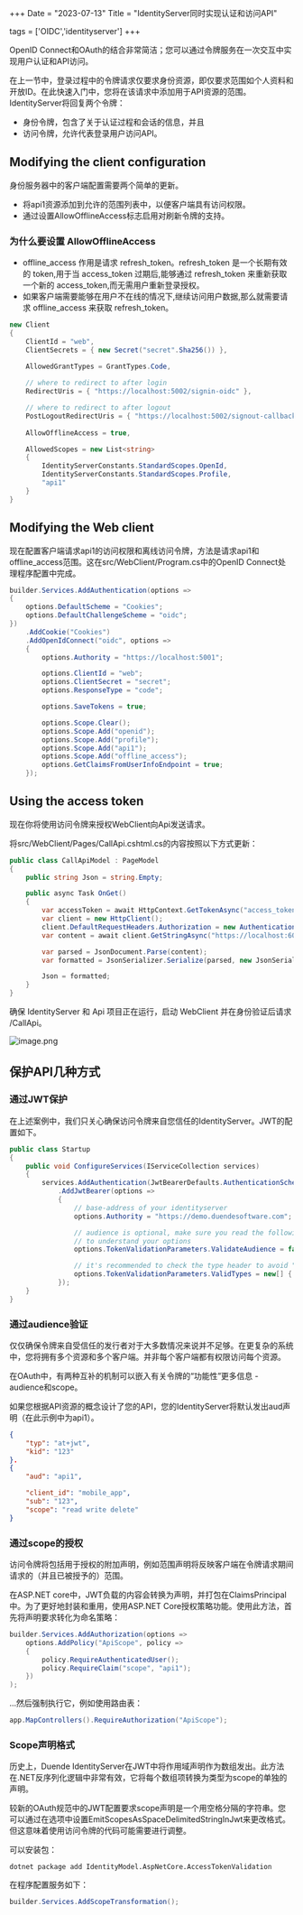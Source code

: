 +++
Date = "2023-07-13"
Title = "IdentityServer同时实现认证和访问API"

tags = ['OIDC','identityserver']
+++

OpenID Connect和OAuth的结合非常简洁；您可以通过令牌服务在一次交互中实现用户认证和API访问。

在上一节中，登录过程中的令牌请求仅要求身份资源，即仅要求范围如个人资料和开放ID。在此快速入门中，您将在该请求中添加用于API资源的范围。IdentityServer将回复两个令牌：
- 身份令牌，包含了关于认证过程和会话的信息，并且
- 访问令牌，允许代表登录用户访问API。

## Modifying the client configuration

身份服务器中的客户端配置需要两个简单的更新。
- 将api1资源添加到允许的范围列表中，以便客户端具有访问权限。
- 通过设置AllowOfflineAccess标志启用对刷新令牌的支持。

### 为什么要设置 AllowOfflineAccess
- offline_access 作用是请求 refresh_token。refresh_token 是一个长期有效的 token,用于当 access_token 过期后,能够通过 refresh_token 来重新获取一个新的 access_token,而无需用户重新登录授权。
- 如果客户端需要能够在用户不在线的情况下,继续访问用户数据,那么就需要请求 offline_access 来获取 refresh_token。

```csharp
new Client
{
    ClientId = "web",
    ClientSecrets = { new Secret("secret".Sha256()) },

    AllowedGrantTypes = GrantTypes.Code,
            
    // where to redirect to after login
    RedirectUris = { "https://localhost:5002/signin-oidc" },

    // where to redirect to after logout
    PostLogoutRedirectUris = { "https://localhost:5002/signout-callback-oidc" },
    
    AllowOfflineAccess = true,

    AllowedScopes = new List<string>
    {
        IdentityServerConstants.StandardScopes.OpenId,
        IdentityServerConstants.StandardScopes.Profile,
        "api1"
    }
}

```


## Modifying the Web client

现在配置客户端请求api1的访问权限和离线访问令牌，方法是请求api1和offline_access范围。这在src/WebClient/Program.cs中的OpenID Connect处理程序配置中完成。

```csharp
builder.Services.AddAuthentication(options =>
{
    options.DefaultScheme = "Cookies";
    options.DefaultChallengeScheme = "oidc";
})
    .AddCookie("Cookies")
    .AddOpenIdConnect("oidc", options =>
    {
        options.Authority = "https://localhost:5001";

        options.ClientId = "web";
        options.ClientSecret = "secret";
        options.ResponseType = "code";

        options.SaveTokens = true;

        options.Scope.Clear();
        options.Scope.Add("openid");
        options.Scope.Add("profile");
        options.Scope.Add("api1");
        options.Scope.Add("offline_access");
        options.GetClaimsFromUserInfoEndpoint = true;
    });

```


## Using the access token

现在你将使用访问令牌来授权WebClient向Api发送请求。

将src/WebClient/Pages/CallApi.cshtml.cs的内容按照以下方式更新：

```csharp
public class CallApiModel : PageModel
{
    public string Json = string.Empty;

    public async Task OnGet()
    {
        var accessToken = await HttpContext.GetTokenAsync("access_token");
        var client = new HttpClient();
        client.DefaultRequestHeaders.Authorization = new AuthenticationHeaderValue("Bearer", accessToken);
        var content = await client.GetStringAsync("https://localhost:6001/identity");

        var parsed = JsonDocument.Parse(content);
        var formatted = JsonSerializer.Serialize(parsed, new JsonSerializerOptions { WriteIndented = true });

        Json = formatted;
    }
}

```

确保 IdentityServer 和 Api 项目正在运行，启动 WebClient 并在身份验证后请求 /CallApi。

![image.png](https://assets.happtim.com/image/n3dc/202307132328134.png)

## 保护API几种方式

### 通过JWT保护

在上述案例中，我们只关心确保访问令牌来自您信任的IdentityServer。JWT的配置如下。

```csharp
public class Startup
{
    public void ConfigureServices(IServiceCollection services)
    {
        services.AddAuthentication(JwtBearerDefaults.AuthenticationScheme)
            .AddJwtBearer(options =>
            {
                // base-address of your identityserver
                options.Authority = "https://demo.duendesoftware.com";

                // audience is optional, make sure you read the following paragraphs
                // to understand your options
                options.TokenValidationParameters.ValidateAudience = false;

                // it's recommended to check the type header to avoid "JWT confusion" attacks
                options.TokenValidationParameters.ValidTypes = new[] { "at+jwt" };
            });
    }
}

```

### 通过audience验证

仅仅确保令牌来自受信任的发行者对于大多数情况来说并不足够。在更复杂的系统中，您将拥有多个资源和多个客户端。并非每个客户端都有权限访问每个资源。

在OAuth中，有两种互补的机制可以嵌入有关令牌的“功能性”更多信息 - audience和scope。

如果您根据API资源的概念设计了您的API，您的IdentityServer将默认发出aud声明（在此示例中为api1）。

```json
{
    "typ": "at+jwt",
    "kid": "123"
}.
{
    "aud": "api1",

    "client_id": "mobile_app",
    "sub": "123",
    "scope": "read write delete"
}

```

### 通过scope的授权

访问令牌将包括用于授权的附加声明，例如范围声明将反映客户端在令牌请求期间请求的（并且已被授予的）范围。

在ASP.NET core中，JWT负载的内容会转换为声明，并打包在ClaimsPrincipal中。为了更好地封装和重用，使用ASP.NET Core授权策略功能。使用此方法，首先将声明要求转化为命名策略：

```csharp
builder.Services.AddAuthorization(options =>  
	options.AddPolicy("ApiScope", policy =>  
	{  
		policy.RequireAuthenticatedUser();  
		policy.RequireClaim("scope", "api1");  
	})  
);
```

...然后强制执行它，例如使用路由表：

```csharp
app.MapControllers().RequireAuthorization("ApiScope");
```

### Scope声明格式

历史上，Duende IdentityServer在JWT中将作用域声明作为数组发出。此方法在.NET反序列化逻辑中非常有效，它将每个数组项转换为类型为scope的单独的声明。

较新的OAuth规范中的JWT配置要求scope声明是一个用空格分隔的字符串。您可以通过在选项中设置EmitScopesAsSpaceDelimitedStringInJwt来更改格式。但这意味着使用访问令牌的代码可能需要进行调整。

可以安装包：

```
dotnet package add IdentityModel.AspNetCore.AccessTokenValidation
```

在程序配置服务如下：

```csharp
builder.Services.AddScopeTransformation();



